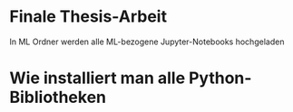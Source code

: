 # Finale Thesis-Arbeit

In ML Ordner werden alle ML-bezogene Jupyter-Notebooks hochgeladen

# Wie installiert man alle Python-Bibliotheken 
